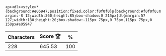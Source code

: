 `<p><dl><style>*{background:#e05947;position:fixed;color:f0f0f0}p{background:#f0f0f0;margin:-8 12;width:360;height:85;box-shadow:0 215px}dl{margin:57 127;width:130;height:20;box-shadow:-115px 75px,0 75px,115px 75px,0 150px#e05947`

| Characters | Score 🏆 | %   |
| ---------- | -------- | --- |
| 228        | 645.53   | 100 |
